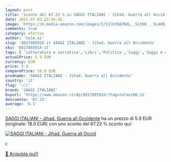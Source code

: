 ```yaml
---
layout: post
title: 'sconto del 67.22 % su SAGGI ITALIANI - Jihad. Guerra all Occid  '
date: 2021-07-03 23:54:45
image: 'https://m.media-amazon.com/images/I/51lbY0A7NXL._SL500_._SL400_.jpg'
comments: true
category: ofertas
author: 'tole.es'
slug: '881708591X-it SAGGI ITALIANI - Jihad. Guerra all Occidente'
sku: '881708591X-it'
tags: [ 'Letteratura e narrativa','Libri','Politica','Saggi','Saggi e corrispondenza','Società e scienze sociali','Studi culturali e sociali','saggi italiani', ]
actualPrice: 5.9 EUR
currency: EUR
price: 5.9
comparePrice: 18.0 EUR
prodname: 'SAGGI ITALIANI - Jihad. Guerra all Occidente'
country: 'it'
flag: '🇮🇹'
brand: 'SAGGI ITALIANI'
buyurl: 'https://www.amazon.it/dp/881708591X/?tag=tolees00-21'
descuento: '67.22'
average: '6.1'
---
```


[SAGGI ITALIANI - Jihad. Guerra all Occidente](https://www.amazon.it/dp/881708591X/?tag=tolees00-21) ha un prezzo di 5.9 EUR (originale: 18.0 EUR) con uno sconto del 67.22 % sconto qui:

[![SAGGI ITALIANI - Jihad. Guerra all Occid](https://m.media-amazon.com/images/I/51lbY0A7NXL._SL500_._SL400_.jpg)](https://www.amazon.it/dp/881708591X/?tag=tolees00-21)

ℹ️:


[🛒 Acquista qui!!](https://www.amazon.it/dp/881708591X/?tag=tolees00-21)
